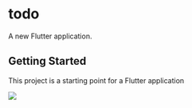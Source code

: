 # todo

A new Flutter application.

## Getting Started

This project is a starting point for a Flutter application


<img src="https://i.imgur.com/TfPt05W.jpeg">
